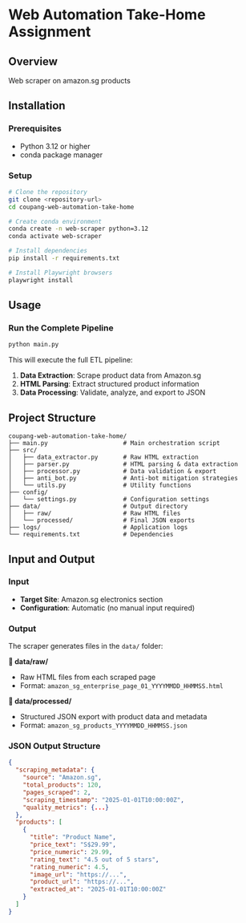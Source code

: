 # Web Automation Take-Home Assignment

## Overview

Web scraper on amazon.sg products

## Installation

### Prerequisites

- Python 3.12 or higher
- conda package manager

### Setup

```bash
# Clone the repository
git clone <repository-url>
cd coupang-web-automation-take-home

# Create conda environment
conda create -n web-scraper python=3.12
conda activate web-scraper

# Install dependencies
pip install -r requirements.txt

# Install Playwright browsers
playwright install
```

## Usage

### Run the Complete Pipeline

```bash
python main.py
```

This will execute the full ETL pipeline:

1. **Data Extraction**: Scrape product data from Amazon.sg
2. **HTML Parsing**: Extract structured product information
3. **Data Processing**: Validate, analyze, and export to JSON

## Project Structure

```
coupang-web-automation-take-home/
├── main.py                     # Main orchestration script
├── src/
│   ├── data_extractor.py       # Raw HTML extraction
│   ├── parser.py               # HTML parsing & data extraction
│   ├── processor.py            # Data validation & export
│   ├── anti_bot.py             # Anti-bot mitigation strategies
│   └── utils.py                # Utility functions
├── config/
│   └── settings.py             # Configuration settings
├── data/                       # Output directory
│   ├── raw/                    # Raw HTML files
│   └── processed/              # Final JSON exports
├── logs/                       # Application logs
└── requirements.txt            # Dependencies
```

## Input and Output

### Input

- **Target Site**: Amazon.sg electronics section
- **Configuration**: Automatic (no manual input required)

### Output

The scraper generates files in the `data/` folder:

**📁 data/raw/**

- Raw HTML files from each scraped page
- Format: `amazon_sg_enterprise_page_01_YYYYMMDD_HHMMSS.html`

**📁 data/processed/**

- Structured JSON export with product data and metadata
- Format: `amazon_sg_products_YYYYMMDD_HHMMSS.json`

### JSON Output Structure

```json
{
  "scraping_metadata": {
    "source": "Amazon.sg",
    "total_products": 120,
    "pages_scraped": 2,
    "scraping_timestamp": "2025-01-01T10:00:00Z",
    "quality_metrics": {...}
  },
  "products": [
    {
      "title": "Product Name",
      "price_text": "S$29.99",
      "price_numeric": 29.99,
      "rating_text": "4.5 out of 5 stars",
      "rating_numeric": 4.5,
      "image_url": "https://...",
      "product_url": "https://...",
      "extracted_at": "2025-01-01T10:00:00Z"
    }
  ]
}
```
